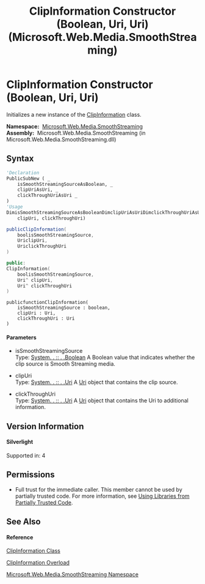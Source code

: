 ﻿---
title: ClipInformation Constructor (Boolean, Uri, Uri) (Microsoft.Web.Media.SmoothStreaming)
TOCTitle: ClipInformation Constructor (Boolean, Uri, Uri)
ms:assetid: M:Microsoft.Web.Media.SmoothStreaming.ClipInformation.#ctor(System.Boolean,System.Uri,System.Uri)
ms:mtpsurl: https://msdn.microsoft.com/en-us/library/microsoft.web.media.smoothstreaming.clipinformation.clipinformation(v=VS.90)
ms:contentKeyID: 31469221
ms.date: 05/02/2012
mtps_version: v=VS.90
dev_langs:
- vb
- csharp
- c++
- jscript
api_location:
- Microsoft.Web.Media.SmoothStreaming.dll
api_name:
- Microsoft.Web.Media.SmoothStreaming.ClipInformation..ctor
api_type:
- Managed
topic_type:
- apiref
- kbSyntax
product_family_name: VS
ROBOTS: INDEX,FOLLOW
---

# ClipInformation Constructor (Boolean, Uri, Uri)

Initializes a new instance of the [ClipInformation](clipinformation-class-microsoft-web-media-smoothstreaming_1.md) class.

**Namespace:**  [Microsoft.Web.Media.SmoothStreaming](microsoft-web-media-smoothstreaming-namespace_1.md)  
**Assembly:**  Microsoft.Web.Media.SmoothStreaming (in Microsoft.Web.Media.SmoothStreaming.dll)

## Syntax

``` vb
'Declaration
PublicSubNew ( _
    isSmoothStreamingSourceAsBoolean, _
    clipUriAsUri, _
    clickThroughUriAsUri _
)
'Usage
DimisSmoothStreamingSourceAsBooleanDimclipUriAsUriDimclickThroughUriAsUriDiminstanceAs NewClipInformation(isSmoothStreamingSource, _
    clipUri, clickThroughUri)
```

``` csharp
publicClipInformation(
    boolisSmoothStreamingSource,
    UriclipUri,
    UriclickThroughUri
)
```

``` c++
public:
ClipInformation(
    boolisSmoothStreamingSource, 
    Uri^ clipUri, 
    Uri^ clickThroughUri
)
```

``` jscript
publicfunctionClipInformation(
    isSmoothStreamingSource : boolean, 
    clipUri : Uri, 
    clickThroughUri : Uri
)
```

#### Parameters

  - isSmoothStreamingSource  
    Type: [System. . :: . .Boolean](https://msdn.microsoft.com/en-us/library/a28wyd50\(v=vs.90\))  
    A Boolean value that indicates whether the clip source is Smooth Streaming media.  

<!-- end list -->

  - clipUri  
    Type: [System. . :: . .Uri](https://msdn.microsoft.com/en-us/library/txt7706a\(v=vs.90\))  
    A [Uri](https://msdn.microsoft.com/en-us/library/txt7706a\(v=vs.90\)) object that contains the clip source.  

<!-- end list -->

  - clickThroughUri  
    Type: [System. . :: . .Uri](https://msdn.microsoft.com/en-us/library/txt7706a\(v=vs.90\))  
    A [Uri](https://msdn.microsoft.com/en-us/library/txt7706a\(v=vs.90\)) object that contains the Uri to additional information.  

## Version Information

#### Silverlight

Supported in: 4  

## Permissions

  - Full trust for the immediate caller. This member cannot be used by partially trusted code. For more information, see [Using Libraries from Partially Trusted Code](https://msdn.microsoft.com/en-us/library/8skskf63\(v=vs.90\)).

## See Also

#### Reference

[ClipInformation Class](clipinformation-class-microsoft-web-media-smoothstreaming_1.md)

[ClipInformation Overload](clipinformation-constructor-microsoft-web-media-smoothstreaming_1.md)

[Microsoft.Web.Media.SmoothStreaming Namespace](microsoft-web-media-smoothstreaming-namespace_1.md)

